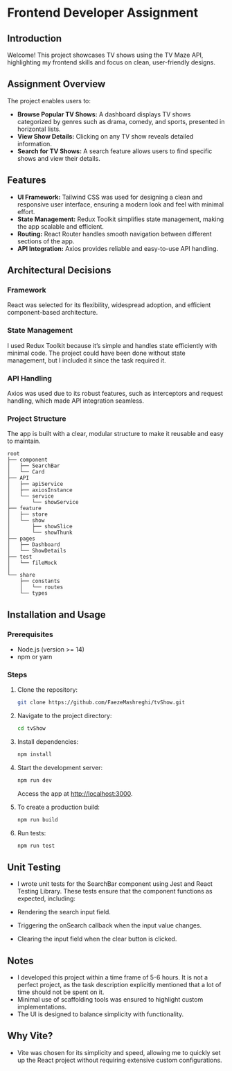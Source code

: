 # Frontend Developer Assignment

## Introduction

Welcome! This project showcases TV shows using the TV Maze API, highlighting my frontend skills and focus on clean, user-friendly designs.
## Assignment Overview

The project enables users to:

- **Browse Popular TV Shows:** A dashboard displays TV shows categorized by genres such as drama, comedy, and sports, presented in horizontal lists.
- **View Show Details:** Clicking on any TV show reveals detailed information.
- **Search for TV Shows:** A search feature allows users to find specific shows and view their details.

## Features
- **UI Framework:** Tailwind CSS was used for designing a clean and responsive user interface, ensuring a modern look and feel with minimal effort.
- **State Management:** Redux Toolkit simplifies state management, making the app scalable and efficient.
- **Routing:** React Router handles smooth navigation between different sections of the app.
- **API Integration:** Axios provides reliable and easy-to-use API handling.

## Architectural Decisions

### Framework
React was selected for its flexibility, widespread adoption, and efficient component-based architecture.

### State Management
I used Redux Toolkit because it’s simple and handles state efficiently with minimal code. The project could have been done without state management, but I included it since the task required it.

### API Handling
Axios was used due to its robust features, such as interceptors and request handling, which made API integration seamless.

### Project Structure
The app is built with a clear, modular structure to make it reusable and easy to maintain.
```plaintext
root
├── component  
│   ├── SearchBar  
│   └── Card  
├── API   
│   ├── apiService     
│   ├── axiosInstance  
│   └── service        
│       └── showService
├── feature   
│   ├── store         
│   └── show          
│       ├── showSlice 
│       └── showThunk 
├── pages     
│   ├── Dashboard   
│   └── ShowDetails 
├── test
│   └── fileMock 
│   
└── share      
    ├── constants 
    │   └── routes
    └── types     
```
## Installation and Usage

### Prerequisites
- Node.js (version >= 14)
- npm or yarn

### Steps

1. Clone the repository:
   ```bash
   git clone https://github.com/FaezeMashreghi/tvShow.git
   ```

2. Navigate to the project directory:
   ```bash
   cd tvShow
   ```

3. Install dependencies:
   ```bash
   npm install
   ```

4. Start the development server:
   ```bash
   npm run dev
   ```
   Access the app at [http://localhost:3000](http://localhost:3000).

5. To create a production build:
   ```bash
   npm run build
   ```

6. Run tests:
   ```bash
   npm run test
   ```



## Unit Testing

- I wrote unit tests for the SearchBar component using Jest and React Testing Library. These tests ensure that the component functions as expected, including:

- Rendering the search input field.

- Triggering the onSearch callback when the input value changes.

- Clearing the input field when the clear button is clicked.
## Notes

- I developed this project within a time frame of 5-6 hours. It is not a perfect project, as the task description explicitly mentioned that a lot of time should not be spent on it.
- Minimal use of scaffolding tools was ensured to highlight custom implementations.
- The UI is designed to balance simplicity with functionality.

## Why Vite?

- Vite was chosen for its simplicity and speed, allowing me to quickly set up the React project without requiring extensive custom configurations.

